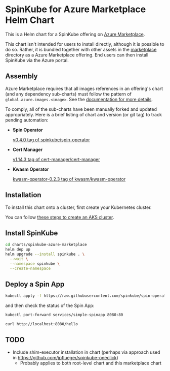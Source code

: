 # SpinKube for Azure Marketplace Helm Chart

This is a Helm chart for a SpinKube offering on [Azure Marketplace](https://learn.microsoft.com/en-us/partner-center/marketplace-offers/).

This chart isn't intended for users to install directly, although it is possible to do so. Rather, it is bundled together with other assets in the [marketplace](../../../marketplace/) directory as a Azure Marketplace offering. End users can then install SpinKube via the Azure portal.

## Assembly

Azure Marketplace requires that all images references in an offering's chart (and any dependency sub-charts) must follow
the pattern of `global.azure.images.<image>`.  See the [documentation for more details](https://learn.microsoft.com/en-us/partner-center/marketplace/azure-container-technical-assets-kubernetes?tabs=linux%2Clinux2#update-the-helm-chart).

To comply, all of the sub-charts have been manually forked and updated appropriately.  Here is a brief listing of chart and version (or git tag) to track pending automation:

- **Spin Operator**

  [v0.4.0 tag of spinkube/spin-operator](https://github.com/spinkube/spin-operator/tree/v0.4.0/charts/spin-operator)

- **Cert Manager**

  [v1.14.3 tag of cert-manager/cert-manager](https://github.com/cert-manager/cert-manager/tree/v1.14.3/deploy/charts/cert-manager)

- **Kwasm Operator**

  [kwasm-operator-0.2.3 tag of kwasm/kwasm-operator](https://github.com/KWasm/kwasm-operator/tree/kwasm-operator-0.2.3/charts/kwasm-operator)

## Installation

To install this chart onto a cluster, first create your Kubernetes cluster.

You can follow [these steps to create an AKS cluster](../README.md#create-a-new-aks-cluster).

## Install SpinKube

```bash
cd charts/spinkube-azure-marketplace
helm dep up
helm upgrade --install spinkube . \
  --wait \
  --namespace spinkube \
  --create-namespace
```

## Deploy a Spin App
```bash
kubectl apply -f https://raw.githubusercontent.com/spinkube/spin-operator/main/config/samples/simple.yaml
```

and then check the status of the Spin App:
```bash
kubectl port-forward services/simple-spinapp 8080:80
```
```bash
curl http://localhost:8080/hello
```

## TODO

- Include shim-executor installation in chart (perhaps via approach used in https://github.com/jpflueger/spinkube-oneclick)
  - Probably applies to both root-level chart and this marketplace chart
